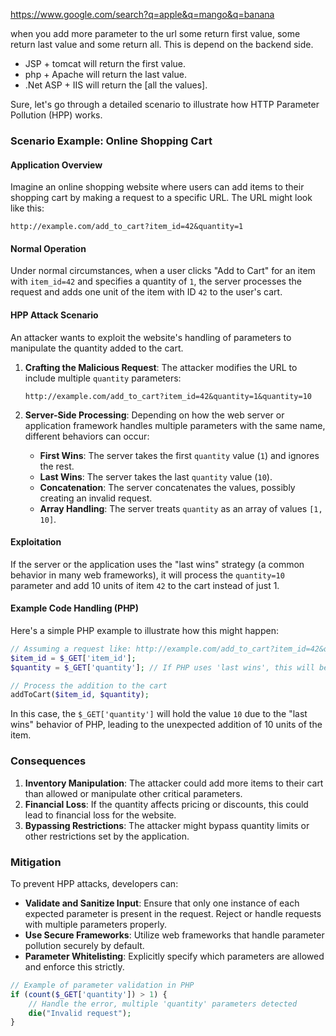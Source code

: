 https://www.google.com/search?q=apple&q=mango&q=banana

when you add more parameter to the url some return first value, some return last value and some return all. This is depend on the backend side.
 - JSP + tomcat will return the first value.
 - php + Apache will return the last value.
 - .Net ASP + IIS will return the [all the values].

 Sure, let's go through a detailed scenario to illustrate how HTTP Parameter Pollution (HPP) works.

### Scenario Example: Online Shopping Cart

#### Application Overview
Imagine an online shopping website where users can add items to their shopping cart by making a request to a specific URL. The URL might look like this:
```
http://example.com/add_to_cart?item_id=42&quantity=1
```

#### Normal Operation
Under normal circumstances, when a user clicks "Add to Cart" for an item with `item_id=42` and specifies a quantity of `1`, the server processes the request and adds one unit of the item with ID `42` to the user's cart.

#### HPP Attack Scenario
An attacker wants to exploit the website's handling of parameters to manipulate the quantity added to the cart.

1. **Crafting the Malicious Request**:
   The attacker modifies the URL to include multiple `quantity` parameters:
   ```
   http://example.com/add_to_cart?item_id=42&quantity=1&quantity=10
   ```

2. **Server-Side Processing**:
   Depending on how the web server or application framework handles multiple parameters with the same name, different behaviors can occur:
   
   - **First Wins**: The server takes the first `quantity` value (`1`) and ignores the rest.
   - **Last Wins**: The server takes the last `quantity` value (`10`).
   - **Concatenation**: The server concatenates the values, possibly creating an invalid request.
   - **Array Handling**: The server treats `quantity` as an array of values `[1, 10]`.

#### Exploitation
If the server or the application uses the "last wins" strategy (a common behavior in many web frameworks), it will process the `quantity=10` parameter and add 10 units of item `42` to the cart instead of just 1.

#### Example Code Handling (PHP)
Here's a simple PHP example to illustrate how this might happen:

```php
// Assuming a request like: http://example.com/add_to_cart?item_id=42&quantity=1&quantity=10
$item_id = $_GET['item_id'];
$quantity = $_GET['quantity']; // If PHP uses 'last wins', this will be '10'

// Process the addition to the cart
addToCart($item_id, $quantity);
```

In this case, the `$_GET['quantity']` will hold the value `10` due to the "last wins" behavior of PHP, leading to the unexpected addition of 10 units of the item.

### Consequences
1. **Inventory Manipulation**: The attacker could add more items to their cart than allowed or manipulate other critical parameters.
2. **Financial Loss**: If the quantity affects pricing or discounts, this could lead to financial loss for the website.
3. **Bypassing Restrictions**: The attacker might bypass quantity limits or other restrictions set by the application.

### Mitigation
To prevent HPP attacks, developers can:
- **Validate and Sanitize Input**: Ensure that only one instance of each expected parameter is present in the request. Reject or handle requests with multiple parameters properly.
- **Use Secure Frameworks**: Utilize web frameworks that handle parameter pollution securely by default.
- **Parameter Whitelisting**: Explicitly specify which parameters are allowed and enforce this strictly.

```php
// Example of parameter validation in PHP
if (count($_GET['quantity']) > 1) {
    // Handle the error, multiple 'quantity' parameters detected
    die("Invalid request");
}
```